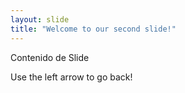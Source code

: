 ```yaml
---
layout: slide
title: "Welcome to our second slide!"
---
```

Contenido de Slide

Use the left arrow to go back!
